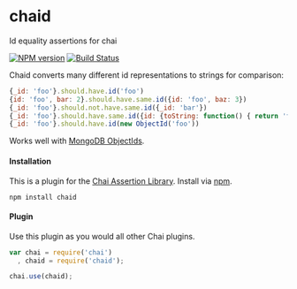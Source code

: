 chaid
==============

Id equality assertions for chai

[![NPM version](http://img.shields.io/npm/v/chaid.svg?style=flat-square)](https://www.npmjs.org/package/chaid)
[![Build Status](http://img.shields.io/travis/hurrymaplelad/chaid/master.svg?style=flat-square)](https://travis-ci.org/hurrymaplelad/chaid)

Chaid converts many different id representations to strings for comparison:
```js
{_id: 'foo'}.should.have.id('foo')
{id: 'foo', bar: 2}.should.have.same.id({id: 'foo', baz: 3})
{_id: 'foo'}.should.not.have.same.id({_id: 'bar'})
{_id: 'foo'}.should.have.same.id({id: {toString: function() { return 'foo'}})
{_id: 'foo'}.should.have.id(new ObjectId('foo'))
```

Works well with [MongoDB ObjectIds](https://github.com/mongodb/node-mongodb-native).
#### Installation

This is a plugin for the [Chai Assertion Library](http://chaijs.com). Install via [npm](http://npmjs.org).

    npm install chaid


#### Plugin

Use this plugin as you would all other Chai plugins.

```js
var chai = require('chai')
  , chaid = require('chaid');

chai.use(chaid);
```
